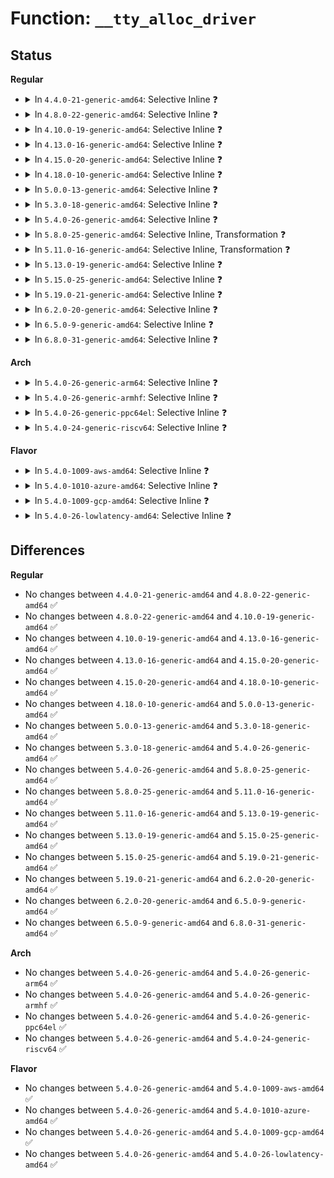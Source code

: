 # Function: <code>__tty_alloc_driver</code>

## Status
<b>Regular</b>
<ul>
<li>
<details>
<summary>In <code>4.4.0-21-generic-amd64</code>: Selective Inline ❓</summary>

```c
struct tty_driver * __tty_alloc_driver(unsigned int lines, struct module * owner, long unsigned int flags)
```

```json
{
  "name": "__tty_alloc_driver",
  "collision_type": "Unique Global",
  "inline_type": "Selective",
  "funcs": [
    {
      "addr": 18446744071583959264,
      "name": "__tty_alloc_driver",
      "external": true,
      "loc": "drivers/tty/tty_io.c:3368",
      "file": "drivers/tty/tty_io.c",
      "inline": "not declared, inlined",
      "caller_inline": [],
      "caller_func": [
        "drivers/tty/pty.c:pty_init",
        "drivers/tty/pty.c:pty_init",
        "drivers/tty/pty.c:pty_init",
        "drivers/tty/pty.c:pty_init",
        "drivers/tty/vt/vt.c:vty_init",
        "drivers/tty/hvc/hvc_console.c:hvc_alloc",
        "drivers/tty/serial/serial_core.c:uart_register_driver",
        "drivers/tty/serial/kgdb_nmi.c:kgdb_register_nmi_console",
        "drivers/char/ttyprintk.c:ttyprintk_init"
      ]
    }
  ],
  "symbols": [
    {
      "addr": 18446744071583959264,
      "name": "__tty_alloc_driver",
      "section": ".text",
      "bind": "STB_GLOBAL",
      "size": 335
    }
  ]
}
```
</details>
</li>
<li>
<details>
<summary>In <code>4.8.0-22-generic-amd64</code>: Selective Inline ❓</summary>

```c
struct tty_driver * __tty_alloc_driver(unsigned int lines, struct module * owner, long unsigned int flags)
```

```json
{
  "name": "__tty_alloc_driver",
  "collision_type": "Unique Global",
  "inline_type": "Selective",
  "funcs": [
    {
      "addr": 18446744071584296272,
      "name": "__tty_alloc_driver",
      "external": true,
      "loc": "drivers/tty/tty_io.c:3364",
      "file": "drivers/tty/tty_io.c",
      "inline": "not declared, inlined",
      "caller_inline": [],
      "caller_func": [
        "drivers/tty/pty.c:pty_init",
        "drivers/tty/pty.c:pty_init",
        "drivers/tty/pty.c:pty_init",
        "drivers/tty/pty.c:pty_init",
        "drivers/tty/vt/vt.c:vty_init",
        "drivers/tty/hvc/hvc_console.c:hvc_alloc",
        "drivers/tty/serial/serial_core.c:uart_register_driver",
        "drivers/tty/serial/kgdb_nmi.c:kgdb_register_nmi_console",
        "drivers/char/ttyprintk.c:ttyprintk_init"
      ]
    }
  ],
  "symbols": [
    {
      "addr": 18446744071584296272,
      "name": "__tty_alloc_driver",
      "section": ".text",
      "bind": "STB_GLOBAL",
      "size": 340
    }
  ]
}
```
</details>
</li>
<li>
<details>
<summary>In <code>4.10.0-19-generic-amd64</code>: Selective Inline ❓</summary>

```c
struct tty_driver * __tty_alloc_driver(unsigned int lines, struct module * owner, long unsigned int flags)
```

```json
{
  "name": "__tty_alloc_driver",
  "collision_type": "Unique Global",
  "inline_type": "Selective",
  "funcs": [
    {
      "addr": 18446744071584478336,
      "name": "__tty_alloc_driver",
      "external": true,
      "loc": "drivers/tty/tty_io.c:3364",
      "file": "drivers/tty/tty_io.c",
      "inline": "not declared, inlined",
      "caller_inline": [],
      "caller_func": [
        "drivers/tty/pty.c:pty_init",
        "drivers/tty/pty.c:pty_init",
        "drivers/tty/pty.c:pty_init",
        "drivers/tty/pty.c:pty_init",
        "drivers/tty/vt/vt.c:vty_init",
        "drivers/tty/hvc/hvc_console.c:hvc_alloc",
        "drivers/tty/serial/serial_core.c:uart_register_driver",
        "drivers/tty/serial/kgdb_nmi.c:kgdb_register_nmi_console",
        "drivers/char/ttyprintk.c:ttyprintk_init"
      ]
    }
  ],
  "symbols": [
    {
      "addr": 18446744071584478336,
      "name": "__tty_alloc_driver",
      "section": ".text",
      "bind": "STB_GLOBAL",
      "size": 340
    }
  ]
}
```
</details>
</li>
<li>
<details>
<summary>In <code>4.13.0-16-generic-amd64</code>: Selective Inline ❓</summary>

```c
struct tty_driver * __tty_alloc_driver(unsigned int lines, struct module * owner, long unsigned int flags)
```

```json
{
  "name": "__tty_alloc_driver",
  "collision_type": "Unique Global",
  "inline_type": "Selective",
  "funcs": [
    {
      "addr": 18446744071584565680,
      "name": "__tty_alloc_driver",
      "external": true,
      "loc": "drivers/tty/tty_io.c:2922",
      "file": "drivers/tty/tty_io.c",
      "inline": "not declared, inlined",
      "caller_inline": [],
      "caller_func": [
        "drivers/tty/pty.c:pty_init",
        "drivers/tty/pty.c:pty_init",
        "drivers/tty/pty.c:pty_init",
        "drivers/tty/pty.c:pty_init",
        "drivers/tty/vt/vt.c:vty_init",
        "drivers/tty/hvc/hvc_console.c:hvc_alloc",
        "drivers/tty/serial/serial_core.c:uart_register_driver",
        "drivers/char/ttyprintk.c:ttyprintk_init"
      ]
    }
  ],
  "symbols": [
    {
      "addr": 18446744071584565680,
      "name": "__tty_alloc_driver",
      "section": ".text",
      "bind": "STB_GLOBAL",
      "size": 353
    }
  ]
}
```
</details>
</li>
<li>
<details>
<summary>In <code>4.15.0-20-generic-amd64</code>: Selective Inline ❓</summary>

```c
struct tty_driver * __tty_alloc_driver(unsigned int lines, struct module * owner, long unsigned int flags)
```

```json
{
  "name": "__tty_alloc_driver",
  "collision_type": "Unique Global",
  "inline_type": "Selective",
  "funcs": [
    {
      "addr": 18446744071584977280,
      "name": "__tty_alloc_driver",
      "external": true,
      "loc": "drivers/tty/tty_io.c:3029",
      "file": "drivers/tty/tty_io.c",
      "inline": "not declared, inlined",
      "caller_inline": [],
      "caller_func": [
        "drivers/tty/pty.c:pty_init",
        "drivers/tty/pty.c:pty_init",
        "drivers/tty/pty.c:pty_init",
        "drivers/tty/pty.c:pty_init",
        "drivers/tty/vt/vt.c:vty_init",
        "drivers/tty/hvc/hvc_console.c:hvc_alloc",
        "drivers/tty/serial/serial_core.c:uart_register_driver",
        "drivers/char/ttyprintk.c:ttyprintk_init",
        "drivers/usb/host/xhci-dbgtty.c:xhci_dbc_tty_register_driver"
      ]
    }
  ],
  "symbols": [
    {
      "addr": 18446744071584977280,
      "name": "__tty_alloc_driver",
      "section": ".text",
      "bind": "STB_GLOBAL",
      "size": 353
    }
  ]
}
```
</details>
</li>
<li>
<details>
<summary>In <code>4.18.0-10-generic-amd64</code>: Selective Inline ❓</summary>

```c
struct tty_driver * __tty_alloc_driver(unsigned int lines, struct module * owner, long unsigned int flags)
```

```json
{
  "name": "__tty_alloc_driver",
  "collision_type": "Unique Global",
  "inline_type": "Selective",
  "funcs": [
    {
      "addr": 18446744071585210656,
      "name": "__tty_alloc_driver",
      "external": true,
      "loc": "drivers/tty/tty_io.c:3050",
      "file": "drivers/tty/tty_io.c",
      "inline": "not declared, inlined",
      "caller_inline": [],
      "caller_func": [
        "drivers/tty/pty.c:pty_init",
        "drivers/tty/pty.c:pty_init",
        "drivers/tty/pty.c:pty_init",
        "drivers/tty/pty.c:pty_init",
        "drivers/tty/vt/vt.c:vty_init",
        "drivers/tty/hvc/hvc_console.c:hvc_alloc",
        "drivers/tty/serial/serial_core.c:uart_register_driver",
        "drivers/char/ttyprintk.c:ttyprintk_init",
        "drivers/usb/host/xhci-dbgtty.c:xhci_dbc_tty_register_driver"
      ]
    }
  ],
  "symbols": [
    {
      "addr": 18446744071585210656,
      "name": "__tty_alloc_driver",
      "section": ".text",
      "bind": "STB_GLOBAL",
      "size": 340
    }
  ]
}
```
</details>
</li>
<li>
<details>
<summary>In <code>5.0.0-13-generic-amd64</code>: Selective Inline ❓</summary>

```c
struct tty_driver * __tty_alloc_driver(unsigned int lines, struct module * owner, long unsigned int flags)
```

```json
{
  "name": "__tty_alloc_driver",
  "collision_type": "Unique Global",
  "inline_type": "Selective",
  "funcs": [
    {
      "addr": 18446744071585329600,
      "name": "__tty_alloc_driver",
      "external": true,
      "loc": "drivers/tty/tty_io.c:3205",
      "file": "drivers/tty/tty_io.c",
      "inline": "not declared, inlined",
      "caller_inline": [],
      "caller_func": [
        "drivers/tty/pty.c:pty_init",
        "drivers/tty/pty.c:pty_init",
        "drivers/tty/pty.c:pty_init",
        "drivers/tty/pty.c:pty_init",
        "drivers/tty/vt/vt.c:vty_init",
        "drivers/tty/hvc/hvc_console.c:hvc_alloc",
        "drivers/tty/serial/serial_core.c:uart_register_driver",
        "drivers/char/ttyprintk.c:ttyprintk_init",
        "drivers/usb/host/xhci-dbgtty.c:xhci_dbc_tty_register_driver"
      ]
    }
  ],
  "symbols": [
    {
      "addr": 18446744071585329600,
      "name": "__tty_alloc_driver",
      "section": ".text",
      "bind": "STB_GLOBAL",
      "size": 340
    }
  ]
}
```
</details>
</li>
<li>
<details>
<summary>In <code>5.3.0-18-generic-amd64</code>: Selective Inline ❓</summary>

```c
struct tty_driver * __tty_alloc_driver(unsigned int lines, struct module * owner, long unsigned int flags)
```

```json
{
  "name": "__tty_alloc_driver",
  "collision_type": "Unique Global",
  "inline_type": "Selective",
  "funcs": [
    {
      "addr": 18446744071585542240,
      "name": "__tty_alloc_driver",
      "external": true,
      "loc": "drivers/tty/tty_io.c:3209",
      "file": "drivers/tty/tty_io.c",
      "inline": "not declared, inlined",
      "caller_inline": [],
      "caller_func": [
        "drivers/tty/pty.c:pty_init",
        "drivers/tty/pty.c:pty_init",
        "drivers/tty/pty.c:pty_init",
        "drivers/tty/pty.c:pty_init",
        "drivers/tty/vt/vt.c:vty_init",
        "drivers/tty/hvc/hvc_console.c:hvc_alloc",
        "drivers/tty/serial/serial_core.c:uart_register_driver",
        "drivers/char/ttyprintk.c:ttyprintk_init",
        "drivers/usb/host/xhci-dbgtty.c:xhci_dbc_tty_register_driver"
      ]
    }
  ],
  "symbols": [
    {
      "addr": 18446744071585542240,
      "name": "__tty_alloc_driver",
      "section": ".text",
      "bind": "STB_GLOBAL",
      "size": 355
    }
  ]
}
```
</details>
</li>
<li>
<details>
<summary>In <code>5.4.0-26-generic-amd64</code>: Selective Inline ❓</summary>

```c
struct tty_driver * __tty_alloc_driver(unsigned int lines, struct module * owner, long unsigned int flags)
```

```json
{
  "name": "__tty_alloc_driver",
  "collision_type": "Unique Global",
  "inline_type": "Selective",
  "funcs": [
    {
      "addr": 18446744071585683152,
      "name": "__tty_alloc_driver",
      "external": true,
      "loc": "drivers/tty/tty_io.c:3205",
      "file": "drivers/tty/tty_io.c",
      "inline": "not declared, inlined",
      "caller_inline": [],
      "caller_func": [
        "drivers/tty/pty.c:pty_init",
        "drivers/tty/pty.c:pty_init",
        "drivers/tty/pty.c:pty_init",
        "drivers/tty/pty.c:pty_init",
        "drivers/tty/vt/vt.c:vty_init",
        "drivers/tty/hvc/hvc_console.c:hvc_alloc",
        "drivers/tty/serial/serial_core.c:uart_register_driver",
        "drivers/char/ttyprintk.c:ttyprintk_init",
        "drivers/usb/host/xhci-dbgtty.c:xhci_dbc_tty_register_driver"
      ]
    }
  ],
  "symbols": [
    {
      "addr": 18446744071585683152,
      "name": "__tty_alloc_driver",
      "section": ".text",
      "bind": "STB_GLOBAL",
      "size": 355
    }
  ]
}
```
</details>
</li>
<li>
<details>
<summary>In <code>5.8.0-25-generic-amd64</code>: Selective Inline, Transformation ❓</summary>

```c
struct tty_driver * __tty_alloc_driver(unsigned int lines, struct module * owner, long unsigned int flags)
```

```json
{
  "name": "__tty_alloc_driver",
  "collision_type": "Unique Global",
  "inline_type": "Selective",
  "funcs": [
    {
      "addr": 18446744071586410544,
      "name": "__tty_alloc_driver",
      "external": true,
      "loc": "drivers/tty/tty_io.c:3208",
      "file": "drivers/tty/tty_io.c",
      "inline": "not declared, inlined",
      "caller_inline": [],
      "caller_func": [
        "drivers/tty/pty.c:unix98_pty_init",
        "drivers/tty/pty.c:unix98_pty_init",
        "drivers/tty/pty.c:legacy_pty_init",
        "drivers/tty/pty.c:legacy_pty_init",
        "drivers/tty/vt/vt.c:vty_init",
        "drivers/tty/hvc/hvc_console.c:hvc_init",
        "drivers/tty/serial/serial_core.c:uart_register_driver",
        "drivers/char/ttyprintk.c:ttyprintk_init",
        "drivers/usb/host/xhci-dbgtty.c:xhci_dbc_tty_register_driver"
      ]
    }
  ],
  "symbols": [
    {
      "addr": 18446744071586410544,
      "name": "__tty_alloc_driver.part.0",
      "section": ".text",
      "bind": "STB_LOCAL",
      "size": 349
    },
    {
      "addr": 18446744071586410896,
      "name": "__tty_alloc_driver",
      "section": ".text",
      "bind": "STB_GLOBAL",
      "size": 37
    }
  ]
}
```
</details>
</li>
<li>
<details>
<summary>In <code>5.11.0-16-generic-amd64</code>: Selective Inline, Transformation ❓</summary>

```c
struct tty_driver * __tty_alloc_driver(unsigned int lines, struct module * owner, long unsigned int flags)
```

```json
{
  "name": "__tty_alloc_driver",
  "collision_type": "Unique Global",
  "inline_type": "Selective",
  "funcs": [
    {
      "addr": 18446744071586526192,
      "name": "__tty_alloc_driver",
      "external": true,
      "loc": "drivers/tty/tty_io.c:3301",
      "file": "drivers/tty/tty_io.c",
      "inline": "not declared, inlined",
      "caller_inline": [],
      "caller_func": [
        "drivers/tty/pty.c:unix98_pty_init",
        "drivers/tty/pty.c:unix98_pty_init",
        "drivers/tty/pty.c:legacy_pty_init",
        "drivers/tty/pty.c:legacy_pty_init",
        "drivers/tty/vt/vt.c:vty_init",
        "drivers/tty/hvc/hvc_console.c:hvc_init",
        "drivers/tty/serial/serial_core.c:uart_register_driver",
        "drivers/char/ttyprintk.c:ttyprintk_init",
        "drivers/usb/host/xhci-dbgtty.c:dbc_tty_init"
      ]
    }
  ],
  "symbols": [
    {
      "addr": 18446744071586526192,
      "name": "__tty_alloc_driver.part.0",
      "section": ".text",
      "bind": "STB_LOCAL",
      "size": 349
    },
    {
      "addr": 18446744071586526544,
      "name": "__tty_alloc_driver",
      "section": ".text",
      "bind": "STB_GLOBAL",
      "size": 37
    }
  ]
}
```
</details>
</li>
<li>
<details>
<summary>In <code>5.13.0-19-generic-amd64</code>: Selective Inline ❓</summary>

```c
struct tty_driver * __tty_alloc_driver(unsigned int lines, struct module * owner, long unsigned int flags)
```

```json
{
  "name": "__tty_alloc_driver",
  "collision_type": "Unique Global",
  "inline_type": "Selective",
  "funcs": [
    {
      "addr": 18446744071586405504,
      "name": "__tty_alloc_driver",
      "external": true,
      "loc": "drivers/tty/tty_io.c:3350",
      "file": "drivers/tty/tty_io.c",
      "inline": "not declared, inlined",
      "caller_inline": [],
      "caller_func": [
        "drivers/tty/pty.c:unix98_pty_init",
        "drivers/tty/pty.c:unix98_pty_init",
        "drivers/tty/pty.c:legacy_pty_init",
        "drivers/tty/pty.c:legacy_pty_init",
        "drivers/tty/vt/vt.c:vty_init",
        "drivers/tty/hvc/hvc_console.c:hvc_alloc",
        "drivers/tty/serial/serial_core.c:uart_register_driver",
        "drivers/char/ttyprintk.c:ttyprintk_init",
        "drivers/usb/host/xhci-dbgtty.c:xhci_dbc_tty_probe"
      ]
    }
  ],
  "symbols": [
    {
      "addr": 18446744071586405504,
      "name": "__tty_alloc_driver",
      "section": ".text",
      "bind": "STB_GLOBAL",
      "size": 362
    }
  ]
}
```
</details>
</li>
<li>
<details>
<summary>In <code>5.15.0-25-generic-amd64</code>: Selective Inline ❓</summary>

```c
struct tty_driver * __tty_alloc_driver(unsigned int lines, struct module * owner, long unsigned int flags)
```

```json
{
  "name": "__tty_alloc_driver",
  "collision_type": "Unique Global",
  "inline_type": "Selective",
  "funcs": [
    {
      "addr": 18446744071586932288,
      "name": "__tty_alloc_driver",
      "external": true,
      "loc": "drivers/tty/tty_io.c:3350",
      "file": "drivers/tty/tty_io.c",
      "inline": "not declared, inlined",
      "caller_inline": [],
      "caller_func": [
        "drivers/tty/pty.c:unix98_pty_init",
        "drivers/tty/pty.c:unix98_pty_init",
        "drivers/tty/pty.c:legacy_pty_init",
        "drivers/tty/pty.c:legacy_pty_init",
        "drivers/tty/vt/vt.c:vty_init",
        "drivers/tty/hvc/hvc_console.c:hvc_alloc",
        "drivers/tty/serial/serial_core.c:uart_register_driver",
        "drivers/char/ttyprintk.c:ttyprintk_init",
        "drivers/usb/host/xhci-dbgtty.c:xhci_dbc_tty_probe"
      ]
    }
  ],
  "symbols": [
    {
      "addr": 18446744071586932288,
      "name": "__tty_alloc_driver",
      "section": ".text",
      "bind": "STB_GLOBAL",
      "size": 362
    }
  ]
}
```
</details>
</li>
<li>
<details>
<summary>In <code>5.19.0-21-generic-amd64</code>: Selective Inline ❓</summary>

```c
struct tty_driver * __tty_alloc_driver(unsigned int lines, struct module * owner, long unsigned int flags)
```

```json
{
  "name": "__tty_alloc_driver",
  "collision_type": "Unique Global",
  "inline_type": "Selective",
  "funcs": [
    {
      "addr": 18446744071588231296,
      "name": "__tty_alloc_driver",
      "external": true,
      "loc": "drivers/tty/tty_io.c:3317",
      "file": "drivers/tty/tty_io.c",
      "inline": "not declared, inlined",
      "caller_inline": [],
      "caller_func": [
        "drivers/tty/pty.c:unix98_pty_init",
        "drivers/tty/pty.c:unix98_pty_init",
        "drivers/tty/pty.c:legacy_pty_init",
        "drivers/tty/pty.c:legacy_pty_init",
        "drivers/tty/vt/vt.c:vty_init",
        "drivers/tty/hvc/hvc_console.c:hvc_alloc",
        "drivers/tty/serial/serial_core.c:uart_register_driver",
        "drivers/tty/serial/kgdb_nmi.c:kgdb_register_nmi_console",
        "drivers/char/ttyprintk.c:ttyprintk_init",
        "drivers/usb/host/xhci-dbgtty.c:dbc_tty_init"
      ]
    }
  ],
  "symbols": [
    {
      "addr": 18446744071588231296,
      "name": "__tty_alloc_driver",
      "section": ".text",
      "bind": "STB_GLOBAL",
      "size": 334
    }
  ]
}
```
</details>
</li>
<li>
<details>
<summary>In <code>6.2.0-20-generic-amd64</code>: Selective Inline ❓</summary>

```c
struct tty_driver * __tty_alloc_driver(unsigned int lines, struct module * owner, long unsigned int flags)
```

```json
{
  "name": "__tty_alloc_driver",
  "collision_type": "Unique Global",
  "inline_type": "Selective",
  "funcs": [
    {
      "addr": 18446744071589641696,
      "name": "__tty_alloc_driver",
      "external": true,
      "loc": "drivers/tty/tty_io.c:3315",
      "file": "drivers/tty/tty_io.c",
      "inline": "not declared, inlined",
      "caller_inline": [],
      "caller_func": [
        "drivers/tty/pty.c:unix98_pty_init",
        "drivers/tty/pty.c:unix98_pty_init",
        "drivers/tty/pty.c:legacy_pty_init",
        "drivers/tty/pty.c:legacy_pty_init",
        "drivers/tty/vt/vt.c:vty_init",
        "drivers/tty/hvc/hvc_console.c:hvc_alloc",
        "drivers/tty/serial/serial_core.c:uart_register_driver",
        "drivers/tty/serial/kgdb_nmi.c:kgdb_register_nmi_console",
        "drivers/char/ttyprintk.c:ttyprintk_init",
        "drivers/usb/host/xhci-dbgtty.c:dbc_tty_init"
      ]
    }
  ],
  "symbols": [
    {
      "addr": 18446744071589641696,
      "name": "__tty_alloc_driver",
      "section": ".text",
      "bind": "STB_GLOBAL",
      "size": 327
    }
  ]
}
```
</details>
</li>
<li>
<details>
<summary>In <code>6.5.0-9-generic-amd64</code>: Selective Inline ❓</summary>

```c
struct tty_driver * __tty_alloc_driver(unsigned int lines, struct module * owner, long unsigned int flags)
```

```json
{
  "name": "__tty_alloc_driver",
  "collision_type": "Unique Global",
  "inline_type": "Selective",
  "funcs": [
    {
      "addr": 18446744071589945344,
      "name": "__tty_alloc_driver",
      "external": true,
      "loc": "drivers/tty/tty_io.c:3321",
      "file": "drivers/tty/tty_io.c",
      "inline": "not declared, inlined",
      "caller_inline": [],
      "caller_func": [
        "drivers/tty/pty.c:unix98_pty_init",
        "drivers/tty/pty.c:unix98_pty_init",
        "drivers/tty/pty.c:legacy_pty_init",
        "drivers/tty/pty.c:legacy_pty_init",
        "drivers/tty/vt/vt.c:vty_init",
        "drivers/tty/hvc/hvc_console.c:hvc_alloc",
        "drivers/tty/serial/serial_core.c:uart_register_driver",
        "drivers/tty/serial/kgdb_nmi.c:kgdb_register_nmi_console",
        "drivers/char/ttyprintk.c:ttyprintk_init",
        "drivers/usb/host/xhci-dbgtty.c:dbc_tty_init"
      ]
    }
  ],
  "symbols": [
    {
      "addr": 18446744071589945344,
      "name": "__tty_alloc_driver",
      "section": ".text",
      "bind": "STB_GLOBAL",
      "size": 327
    }
  ]
}
```
</details>
</li>
<li>
<details>
<summary>In <code>6.8.0-31-generic-amd64</code>: Selective Inline ❓</summary>

```c
struct tty_driver * __tty_alloc_driver(unsigned int lines, struct module * owner, long unsigned int flags)
```

```json
{
  "name": "__tty_alloc_driver",
  "collision_type": "Unique Global",
  "inline_type": "Selective",
  "funcs": [
    {
      "addr": 18446744071590284448,
      "name": "__tty_alloc_driver",
      "external": true,
      "loc": "drivers/tty/tty_io.c:3338",
      "file": "drivers/tty/tty_io.c",
      "inline": "not declared, inlined",
      "caller_inline": [],
      "caller_func": [
        "drivers/tty/pty.c:unix98_pty_init",
        "drivers/tty/pty.c:unix98_pty_init",
        "drivers/tty/pty.c:legacy_pty_init",
        "drivers/tty/pty.c:legacy_pty_init",
        "drivers/tty/vt/vt.c:vty_init",
        "drivers/tty/hvc/hvc_console.c:hvc_alloc",
        "drivers/tty/serial/serial_core.c:uart_register_driver",
        "drivers/tty/serial/kgdb_nmi.c:kgdb_register_nmi_console",
        "drivers/char/ttyprintk.c:ttyprintk_init",
        "drivers/usb/host/xhci-dbgtty.c:dbc_tty_init"
      ]
    }
  ],
  "symbols": [
    {
      "addr": 18446744071590284448,
      "name": "__tty_alloc_driver",
      "section": ".text",
      "bind": "STB_GLOBAL",
      "size": 382
    }
  ]
}
```
</details>
</li>
</ul>
<b>Arch</b>
<ul>
<li>
<details>
<summary>In <code>5.4.0-26-generic-arm64</code>: Selective Inline ❓</summary>

```c
struct tty_driver * __tty_alloc_driver(unsigned int lines, struct module * owner, long unsigned int flags)
```

```json
{
  "name": "__tty_alloc_driver",
  "collision_type": "Unique Global",
  "inline_type": "Selective",
  "funcs": [
    {
      "addr": 18446603336498352416,
      "name": "__tty_alloc_driver",
      "external": true,
      "loc": "drivers/tty/tty_io.c:3205",
      "file": "drivers/tty/tty_io.c",
      "inline": "not declared, inlined",
      "caller_inline": [],
      "caller_func": [
        "drivers/tty/pty.c:pty_init",
        "drivers/tty/pty.c:pty_init",
        "drivers/tty/pty.c:pty_init",
        "drivers/tty/pty.c:pty_init",
        "drivers/tty/vt/vt.c:vty_init",
        "drivers/tty/hvc/hvc_console.c:hvc_alloc",
        "drivers/tty/serial/serial_core.c:uart_register_driver",
        "drivers/char/ttyprintk.c:ttyprintk_init",
        "drivers/usb/host/xhci-dbgtty.c:xhci_dbc_tty_register_driver"
      ]
    }
  ],
  "symbols": [
    {
      "addr": 18446603336498352416,
      "name": "__tty_alloc_driver",
      "section": ".text",
      "bind": "STB_GLOBAL",
      "size": 320
    }
  ]
}
```
</details>
</li>
<li>
<details>
<summary>In <code>5.4.0-26-generic-armhf</code>: Selective Inline ❓</summary>

```c
struct tty_driver * __tty_alloc_driver(unsigned int lines, struct module * owner, long unsigned int flags)
```

```json
{
  "name": "__tty_alloc_driver",
  "collision_type": "Unique Global",
  "inline_type": "Selective",
  "funcs": [
    {
      "addr": 3231046324,
      "name": "__tty_alloc_driver",
      "external": true,
      "loc": "drivers/tty/tty_io.c:3205",
      "file": "drivers/tty/tty_io.c",
      "inline": "not declared, inlined",
      "caller_inline": [],
      "caller_func": [
        "drivers/tty/pty.c:pty_init",
        "drivers/tty/pty.c:pty_init",
        "drivers/tty/pty.c:pty_init",
        "drivers/tty/pty.c:pty_init",
        "drivers/tty/vt/vt.c:vty_init",
        "drivers/tty/hvc/hvc_console.c:hvc_alloc",
        "drivers/tty/serial/serial_core.c:uart_register_driver",
        "drivers/char/ttyprintk.c:ttyprintk_init",
        "drivers/usb/host/xhci-dbgtty.c:xhci_dbc_tty_register_driver"
      ]
    }
  ],
  "symbols": [
    {
      "addr": 3231046324,
      "name": "__tty_alloc_driver",
      "section": ".text",
      "bind": "STB_GLOBAL",
      "size": 364
    }
  ]
}
```
</details>
</li>
<li>
<details>
<summary>In <code>5.4.0-26-generic-ppc64el</code>: Selective Inline ❓</summary>

```c
struct tty_driver * __tty_alloc_driver(unsigned int lines, struct module * owner, long unsigned int flags)
```

```json
{
  "name": "__tty_alloc_driver",
  "collision_type": "Unique Global",
  "inline_type": "Selective",
  "funcs": [
    {
      "addr": 13835058055291544096,
      "name": "__tty_alloc_driver",
      "external": true,
      "loc": "drivers/tty/tty_io.c:3205",
      "file": "drivers/tty/tty_io.c",
      "inline": "not declared, inlined",
      "caller_inline": [],
      "caller_func": [
        "drivers/tty/pty.c:pty_init",
        "drivers/tty/pty.c:pty_init",
        "drivers/tty/pty.c:pty_init",
        "drivers/tty/pty.c:pty_init",
        "drivers/tty/vt/vt.c:vty_init",
        "drivers/tty/hvc/hvsi.c:hvsi_init",
        "drivers/tty/hvc/hvc_console.c:hvc_alloc",
        "drivers/tty/serial/serial_core.c:uart_register_driver",
        "drivers/char/ttyprintk.c:ttyprintk_init",
        "drivers/usb/host/xhci-dbgtty.c:xhci_dbc_tty_register_driver"
      ]
    }
  ],
  "symbols": [
    {
      "addr": 13835058055291544096,
      "name": "__tty_alloc_driver",
      "section": ".text",
      "bind": "STB_GLOBAL",
      "size": 520
    }
  ]
}
```
</details>
</li>
<li>
<details>
<summary>In <code>5.4.0-24-generic-riscv64</code>: Selective Inline ❓</summary>

```c
struct tty_driver * __tty_alloc_driver(unsigned int lines, struct module * owner, long unsigned int flags)
```

```json
{
  "name": "__tty_alloc_driver",
  "collision_type": "Unique Global",
  "inline_type": "Selective",
  "funcs": [
    {
      "addr": 18446743936276034224,
      "name": "__tty_alloc_driver",
      "external": true,
      "loc": "drivers/tty/tty_io.c:3205",
      "file": "drivers/tty/tty_io.c",
      "inline": "not declared, inlined",
      "caller_inline": [],
      "caller_func": [
        "drivers/tty/pty.c:pty_init",
        "drivers/tty/pty.c:pty_init",
        "drivers/tty/pty.c:pty_init",
        "drivers/tty/pty.c:pty_init",
        "drivers/tty/vt/vt.c:vty_init",
        "drivers/tty/hvc/hvc_console.c:hvc_alloc",
        "drivers/tty/serial/serial_core.c:uart_register_driver",
        "drivers/char/ttyprintk.c:ttyprintk_init",
        "drivers/usb/host/xhci-dbgtty.c:xhci_dbc_tty_register_driver"
      ]
    }
  ],
  "symbols": [
    {
      "addr": 18446743936276034224,
      "name": "__tty_alloc_driver",
      "section": ".text",
      "bind": "STB_GLOBAL",
      "size": 294
    }
  ]
}
```
</details>
</li>
</ul>
<b>Flavor</b>
<ul>
<li>
<details>
<summary>In <code>5.4.0-1009-aws-amd64</code>: Selective Inline ❓</summary>

```c
struct tty_driver * __tty_alloc_driver(unsigned int lines, struct module * owner, long unsigned int flags)
```

```json
{
  "name": "__tty_alloc_driver",
  "collision_type": "Unique Global",
  "inline_type": "Selective",
  "funcs": [
    {
      "addr": 18446744071585444176,
      "name": "__tty_alloc_driver",
      "external": true,
      "loc": "drivers/tty/tty_io.c:3205",
      "file": "drivers/tty/tty_io.c",
      "inline": "not declared, inlined",
      "caller_inline": [],
      "caller_func": [
        "drivers/tty/pty.c:pty_init",
        "drivers/tty/pty.c:pty_init",
        "drivers/tty/pty.c:pty_init",
        "drivers/tty/pty.c:pty_init",
        "drivers/tty/vt/vt.c:vty_init",
        "drivers/tty/hvc/hvc_console.c:hvc_alloc",
        "drivers/tty/serial/serial_core.c:uart_register_driver",
        "drivers/char/ttyprintk.c:ttyprintk_init"
      ]
    }
  ],
  "symbols": [
    {
      "addr": 18446744071585444176,
      "name": "__tty_alloc_driver",
      "section": ".text",
      "bind": "STB_GLOBAL",
      "size": 355
    }
  ]
}
```
</details>
</li>
<li>
<details>
<summary>In <code>5.4.0-1010-azure-amd64</code>: Selective Inline ❓</summary>

```c
struct tty_driver * __tty_alloc_driver(unsigned int lines, struct module * owner, long unsigned int flags)
```

```json
{
  "name": "__tty_alloc_driver",
  "collision_type": "Unique Global",
  "inline_type": "Selective",
  "funcs": [
    {
      "addr": 18446744071585314208,
      "name": "__tty_alloc_driver",
      "external": true,
      "loc": "drivers/tty/tty_io.c:3205",
      "file": "drivers/tty/tty_io.c",
      "inline": "not declared, inlined",
      "caller_inline": [],
      "caller_func": [
        "drivers/tty/pty.c:pty_init",
        "drivers/tty/pty.c:pty_init",
        "drivers/tty/pty.c:pty_init",
        "drivers/tty/pty.c:pty_init",
        "drivers/tty/vt/vt.c:vty_init",
        "drivers/tty/hvc/hvc_console.c:hvc_alloc",
        "drivers/tty/serial/serial_core.c:uart_register_driver",
        "drivers/char/ttyprintk.c:ttyprintk_init",
        "drivers/usb/host/xhci-dbgtty.c:xhci_dbc_tty_register_driver"
      ]
    }
  ],
  "symbols": [
    {
      "addr": 18446744071585314208,
      "name": "__tty_alloc_driver",
      "section": ".text",
      "bind": "STB_GLOBAL",
      "size": 355
    }
  ]
}
```
</details>
</li>
<li>
<details>
<summary>In <code>5.4.0-1009-gcp-amd64</code>: Selective Inline ❓</summary>

```c
struct tty_driver * __tty_alloc_driver(unsigned int lines, struct module * owner, long unsigned int flags)
```

```json
{
  "name": "__tty_alloc_driver",
  "collision_type": "Unique Global",
  "inline_type": "Selective",
  "funcs": [
    {
      "addr": 18446744071585633552,
      "name": "__tty_alloc_driver",
      "external": true,
      "loc": "drivers/tty/tty_io.c:3205",
      "file": "drivers/tty/tty_io.c",
      "inline": "not declared, inlined",
      "caller_inline": [],
      "caller_func": [
        "drivers/tty/pty.c:pty_init",
        "drivers/tty/pty.c:pty_init",
        "drivers/tty/pty.c:pty_init",
        "drivers/tty/pty.c:pty_init",
        "drivers/tty/vt/vt.c:vty_init",
        "drivers/tty/hvc/hvc_console.c:hvc_alloc",
        "drivers/tty/serial/serial_core.c:uart_register_driver",
        "drivers/char/ttyprintk.c:ttyprintk_init",
        "drivers/usb/host/xhci-dbgtty.c:xhci_dbc_tty_register_driver"
      ]
    }
  ],
  "symbols": [
    {
      "addr": 18446744071585633552,
      "name": "__tty_alloc_driver",
      "section": ".text",
      "bind": "STB_GLOBAL",
      "size": 355
    }
  ]
}
```
</details>
</li>
<li>
<details>
<summary>In <code>5.4.0-26-lowlatency-amd64</code>: Selective Inline ❓</summary>

```c
struct tty_driver * __tty_alloc_driver(unsigned int lines, struct module * owner, long unsigned int flags)
```

```json
{
  "name": "__tty_alloc_driver",
  "collision_type": "Unique Global",
  "inline_type": "Selective",
  "funcs": [
    {
      "addr": 18446744071585741680,
      "name": "__tty_alloc_driver",
      "external": true,
      "loc": "drivers/tty/tty_io.c:3205",
      "file": "drivers/tty/tty_io.c",
      "inline": "not declared, inlined",
      "caller_inline": [],
      "caller_func": [
        "drivers/tty/pty.c:pty_init",
        "drivers/tty/pty.c:pty_init",
        "drivers/tty/pty.c:pty_init",
        "drivers/tty/pty.c:pty_init",
        "drivers/tty/vt/vt.c:vty_init",
        "drivers/tty/hvc/hvc_console.c:hvc_alloc",
        "drivers/tty/serial/serial_core.c:uart_register_driver",
        "drivers/char/ttyprintk.c:ttyprintk_init",
        "drivers/usb/host/xhci-dbgtty.c:xhci_dbc_tty_register_driver"
      ]
    }
  ],
  "symbols": [
    {
      "addr": 18446744071585741680,
      "name": "__tty_alloc_driver",
      "section": ".text",
      "bind": "STB_GLOBAL",
      "size": 355
    }
  ]
}
```
</details>
</li>
</ul>

## Differences
<b>Regular</b>
<ul>
<li>
No changes between <code>4.4.0-21-generic-amd64</code> and <code>4.8.0-22-generic-amd64</code> ✅
</li>
<li>
No changes between <code>4.8.0-22-generic-amd64</code> and <code>4.10.0-19-generic-amd64</code> ✅
</li>
<li>
No changes between <code>4.10.0-19-generic-amd64</code> and <code>4.13.0-16-generic-amd64</code> ✅
</li>
<li>
No changes between <code>4.13.0-16-generic-amd64</code> and <code>4.15.0-20-generic-amd64</code> ✅
</li>
<li>
No changes between <code>4.15.0-20-generic-amd64</code> and <code>4.18.0-10-generic-amd64</code> ✅
</li>
<li>
No changes between <code>4.18.0-10-generic-amd64</code> and <code>5.0.0-13-generic-amd64</code> ✅
</li>
<li>
No changes between <code>5.0.0-13-generic-amd64</code> and <code>5.3.0-18-generic-amd64</code> ✅
</li>
<li>
No changes between <code>5.3.0-18-generic-amd64</code> and <code>5.4.0-26-generic-amd64</code> ✅
</li>
<li>
No changes between <code>5.4.0-26-generic-amd64</code> and <code>5.8.0-25-generic-amd64</code> ✅
</li>
<li>
No changes between <code>5.8.0-25-generic-amd64</code> and <code>5.11.0-16-generic-amd64</code> ✅
</li>
<li>
No changes between <code>5.11.0-16-generic-amd64</code> and <code>5.13.0-19-generic-amd64</code> ✅
</li>
<li>
No changes between <code>5.13.0-19-generic-amd64</code> and <code>5.15.0-25-generic-amd64</code> ✅
</li>
<li>
No changes between <code>5.15.0-25-generic-amd64</code> and <code>5.19.0-21-generic-amd64</code> ✅
</li>
<li>
No changes between <code>5.19.0-21-generic-amd64</code> and <code>6.2.0-20-generic-amd64</code> ✅
</li>
<li>
No changes between <code>6.2.0-20-generic-amd64</code> and <code>6.5.0-9-generic-amd64</code> ✅
</li>
<li>
No changes between <code>6.5.0-9-generic-amd64</code> and <code>6.8.0-31-generic-amd64</code> ✅
</li>
</ul>
<b>Arch</b>
<ul>
<li>
No changes between <code>5.4.0-26-generic-amd64</code> and <code>5.4.0-26-generic-arm64</code> ✅
</li>
<li>
No changes between <code>5.4.0-26-generic-amd64</code> and <code>5.4.0-26-generic-armhf</code> ✅
</li>
<li>
No changes between <code>5.4.0-26-generic-amd64</code> and <code>5.4.0-26-generic-ppc64el</code> ✅
</li>
<li>
No changes between <code>5.4.0-26-generic-amd64</code> and <code>5.4.0-24-generic-riscv64</code> ✅
</li>
</ul>
<b>Flavor</b>
<ul>
<li>
No changes between <code>5.4.0-26-generic-amd64</code> and <code>5.4.0-1009-aws-amd64</code> ✅
</li>
<li>
No changes between <code>5.4.0-26-generic-amd64</code> and <code>5.4.0-1010-azure-amd64</code> ✅
</li>
<li>
No changes between <code>5.4.0-26-generic-amd64</code> and <code>5.4.0-1009-gcp-amd64</code> ✅
</li>
<li>
No changes between <code>5.4.0-26-generic-amd64</code> and <code>5.4.0-26-lowlatency-amd64</code> ✅
</li>
</ul>
